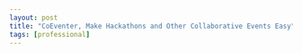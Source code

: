 ```yaml
---
layout: post
title: "CoEventer, Make Hackathons and Other Collaborative Events Easy"
tags: [professional]
---
```


